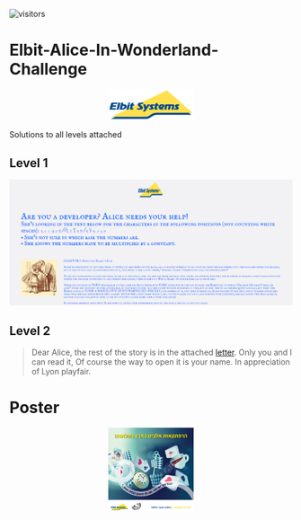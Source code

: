 ![visitors](https://visitor-badge.glitch.me/badge?page_id=AvivYaniv.Elbit-Alice-In-Wonderland-Challenge.issue.1) <br/>

# Elbit-Alice-In-Wonderland-Challenge

<p align="center">
    <img src="https://github.com/AvivYaniv/Elbit-Alice-In-Wonderland-Challenge/blob/main/logo/ElbitLogo.png" width="30%"/>
<p/>

Solutions to all levels attached

## Level 1

<p align="center">
    <img src="https://github.com/AvivYaniv/Elbit-Alice-In-Wonderland-Challenge/blob/main/Level%201/level_1_description.png"/>
<p/>

## Level 2

> Dear Alice, the rest of the story is in the attached [letter](https://github.com/AvivYaniv/Elbit-Alice-In-Wonderland-Challenge/blob/main/Level%202/cipher.txt).
  Only you and I can read it,
  Of course the way to open it is your name.
  In appreciation of Lyon playfair. 

# Poster

<p align="center">
    <img src="https://github.com/AvivYaniv/Elbit-Alice-In-Wonderland-Challenge/blob/main/poster/poster.jpg" width="30%"/>
<p/>
